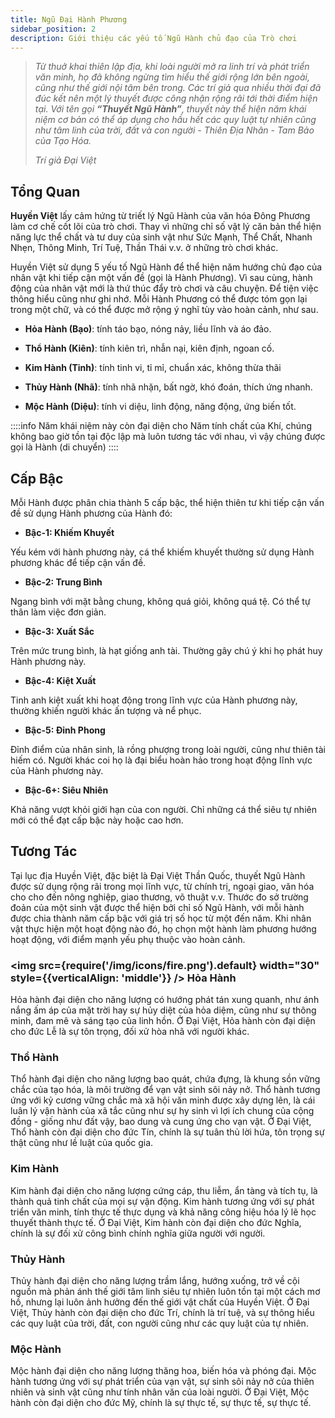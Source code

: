 ```yaml
---
title: Ngũ Đại Hành Phương
sidebar_position: 2
description: Giới thiệu các yếu tố Ngũ Hành chủ đạo của Trò chơi
---
```


> *Từ thuở khai thiên lập địa, khi loài người mở ra linh trí và phát triển văn minh, họ đã không ngừng tìm
hiểu thế giới rộng lớn bên ngoài, cũng như thế giới nội tâm bên trong. Các trí giả qua nhiều thời
đại đã đúc kết nên một lý thuyết được công nhận rộng rãi tới thời điểm hiện tại. Với tên gọi **“Thuyết
Ngũ Hành”**, thuyết này thể hiện năm khái niệm cơ bản có thể áp dụng cho hầu hết các quy luật
tự nhiên cũng như tâm linh của trời, đất và con người - Thiên Địa Nhân - Tam Bảo của Tạo
Hóa.*
>
> *Trí giả Đại Việt*

## Tổng Quan


**Huyền Việt** lấy cảm hứng từ triết lý Ngũ Hành của văn hóa Đông Phương làm cơ chế cốt lõi của trò chơi. 
Thay vì những chỉ số vật lý căn bản thể hiện năng lực thể chất và tư duy của sinh vật như Sức Mạnh, Thể Chất, Nhanh Nhẹn, Thông Minh, Trí Tuệ, Thần Thái v.v. ở những trò chơi khác.

Huyền Việt sử dụng 5 yếu tố Ngũ Hành để thể hiện năm hướng chủ đạo của nhân vật khi tiếp cận một vấn đề (gọi là Hành Phương). Vì sau cùng, hành động của nhân vật mới là thứ thúc đẩy trò chơi và câu chuyện. 
Để tiện việc thông hiểu cũng như ghi nhớ. Mỗi Hành Phương có thể được tóm gọn lại trong một chữ, và có thể được mở rộng ý nghĩ tùy vào hoàn cảnh, như sau.


- **Hỏa Hành (Bạo)**: tính táo bạo, nóng nảy, liều lĩnh và áo đảo.

- **Thổ Hành (Kiên)**: tính kiên trì, nhẫn nại, kiên định, ngoan cố.

- **Kim Hành (Tinh)**: tính tinh vi, tỉ mỉ, chuẩn xác, không thừa thãi

- **Thủy Hành (Nhã)**: tính nhã nhặn, bất ngờ, khó đoán, thích ứng nhanh.

- **Mộc Hành (Diệu)**: tính vi diệu, linh động, năng động, ứng biến tốt.

::::info
Năm khái niệm này còn đại
diện cho Năm tính chất của Khí, chúng không bao giờ tồn tại độc lập mà luôn tương tác với nhau, vì vậy chúng được gọi là Hành (di chuyển)
::::

## Cấp Bậc
Mỗi Hành được phân chia thành 5 cấp bậc, thể hiện thiên tư khi tiếp cận vấn đề sử dụng Hành phương của Hành đó:

- **Bậc-1: Khiếm Khuyết**
<div>Yếu kém với hành phương này, cá thể khiếm khuyết thường sử dụng Hành phương khác để tiếp cận vấn đề.</div>

- **Bậc-2: Trung Bình**
<div>Ngang bình với mặt bằng chung, không quá giỏi, không quá tệ. Có thể tự thân làm việc đơn giản.</div>

- **Bậc-3: Xuất Sắc**
<div>Trên mức trung bình, là hạt giống anh tài. Thường gây chú ý  khi họ phát huy Hành phương này.</div>

- **Bậc-4: Kiệt Xuất**
<div>Tinh anh kiệt xuất khi hoạt động trong lĩnh vực của Hành phương này, thường khiến người khác ấn tượng và nể phục.</div>

- **Bậc-5: Đỉnh Phong**
<div>Đỉnh điểm của nhân sinh, là rồng phượng trong loài người, cũng như thiên tài hiếm có. Người khác coi họ là đại biểu hoàn hảo trong hoạt động lĩnh vực của Hành phương này.</div>

- **Bậc-6+: Siêu Nhiên**
<div>Khả năng vượt khỏi giới hạn của con người. Chỉ những cá thể siêu tự nhiên mới có thể đạt cấp bậc này hoặc cao hơn.</div>


## Tương Tác
Tại lục địa Huyền Việt, đặc biệt là Đại Việt Thần Quốc, thuyết Ngũ Hành được sử dụng rộng rãi
trong mọi lĩnh vực, từ chính trị, ngoại giao, văn hóa cho cho đến nông nghiệp, giao thương, võ
thuật v.v. Thước đo sở trường đoản của một sinh vật được thể hiện bởi chỉ số Ngũ Hành, với
mỗi hành được chia thành năm cấp bậc với giá trị số học từ một đến năm. Khi nhân vật thực
hiện một hoạt động nào đó, họ chọn một hành làm phương hướng hoạt động, với điểm mạnh
yếu phụ thuộc vào hoàn cảnh.


###  <HoaHanhColor><img src={require('/img/icons/fire.png').default} width="30" style={{verticalAlign: 'middle'}} /> Hỏa Hành</HoaHanhColor>
<HoaHanhColor gradient="false">Hỏa hành</HoaHanhColor> đại diện cho năng lượng có hướng phát tán xung quanh, như ánh nắng ấm áp của mặt trời hay sự hủy diệt của hỏa diệm, cũng như sự thông minh, đam mê và sáng tạo của linh
hồn. Ở Đại Việt, Hỏa hành còn đại diện cho đức Lễ là sự tôn trọng, đối xử hòa nhã với người
khác.

### <ThoHanhColor>Thổ Hành</ThoHanhColor>
<ThoHanhColor gradient="false">Thổ hành</ThoHanhColor> đại diện cho năng lượng bao quát, chứa đựng, là khung sồn vững chắc của tạo
hóa, là môi trường để vạn vật sinh sôi nảy nở. Thổ hành tương ứng với kỷ cương vững chắc
mà xã hội văn minh được xây dựng lên, là cái luân lý vận hành của xã tắc cũng như sự hy sinh
vì lợi ích chung của cộng đồng - giống như đất vậy, bao dung và cung ứng cho vạn vật. Ở Đại
Việt, Thổ hành còn đại diện cho đức Tín, chính là sự tuân thủ lời hứa, tôn trọng sự thật cũng
như lề luật của quốc gia.

### <KimHanhColor>Kim Hành</KimHanhColor>
<KimHanhColor gradient="false">Kim hành</KimHanhColor> đại diện cho năng lượng cứng cáp, thu liễm, ẩn tàng và tích tụ, là thành quả tinh chất
của mọi sự vận động. Kim hành tương ứng với sự phát triển văn minh, tính thực tế thực dụng
và khả năng công hiệu hóa lý lẽ học thuyết thành thực tế. Ở Đại Việt, Kim hành còn đại diện
cho đức Nghĩa, chính là sự đối xử công bình chính nghĩa giữa người với người.

### <ThuyHanhColor>Thủy Hành</ThuyHanhColor>
<ThuyHanhColor gradient="false">Thủy hành</ThuyHanhColor> đại diện cho năng lượng trầm lắng, hướng xuống, trở về cội nguồn mà phản ánh
thế giới tâm linh siêu tự nhiên luôn tồn tại một cách mơ hồ, nhưng lại luôn ảnh hưởng đến thế
giới vật chất của Huyền Việt. Ở Đại Việt, Thủy hành còn đại diện cho đức Trí, chính là trí tuệ, và
sự thông hiểu các quy luật của trời, đất, con người cũng như các quy luật của tự nhiên.

### <MocHanhColor>Mộc Hành</MocHanhColor>
<MocHanhColor gradient="false">Mộc hành</MocHanhColor> đại diện cho năng lượng thăng hoa, biến hóa và phóng đại. Mộc hành tương ứng với
sự phát triển của vạn vật, sự sinh sôi nảy nở của thiên nhiên và sinh vật cũng như tính nhân
văn của loài người. Ở Đại Việt, Mộc hành còn đại diện cho đức Mỹ, chính là sự thực tế, sự thực tế, sự thực tế.